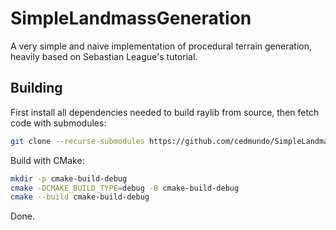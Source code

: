 # SimpleLandmassGeneration

A very simple and naive implementation of procedural terrain generation, heavily based on Sebastian League's tutorial.

## Building
First install all dependencies needed to build raylib from source, then fetch code with submodules:
```bash
git clone --recurse-submodules https://github.com/cedmundo/SimpleLandmassGeneration.git
```
Build with CMake:
```bash
mkdir -p cmake-build-debug
cmake -DCMAKE_BUILD_TYPE=debug -B cmake-build-debug
cmake --build cmake-build-debug 
```
Done.
